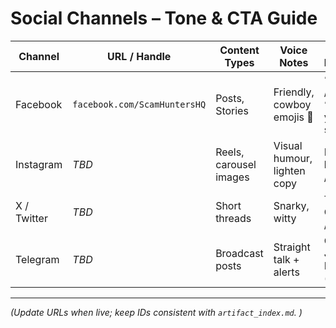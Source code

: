 # Social Channels – Tone & CTA Guide

| Channel | URL / Handle | Content Types | Voice Notes | CTA Mapping |
|---------|--------------|---------------|-------------|-------------|
| Facebook | `facebook.com/ScamHuntersHQ` | Posts, Stories | Friendly, cowboy emojis 🤠 | “Visit /mat” or “Share your scam” |
| Instagram | *TBD* | Reels, carousel images | Visual humour, lighten copy | Link-in-bio → /store |
| X / Twitter | *TBD* | Short threads | Snarky, witty | Thread CTA → /blog |
| Telegram | *TBD* | Broadcast posts | Straight talk + alerts | CTA → Join Discord (future) |

---

*(Update URLs when live; keep IDs consistent with `artifact_index.md`. )*
